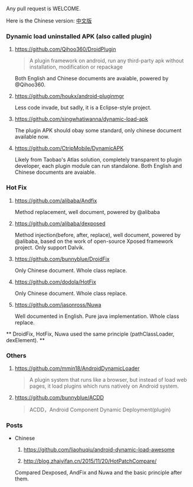 Any pull request is WELCOME.

Here is the Chinese version: [中文版](https://github.com/liaohuqiu/android-dynamic-load-awesome/blob/master/README-cn.md)

### Dynamic load uninstalled APK (also called plugin)

1.  https://github.com/Qihoo360/DroidPlugin

    >   A plugin framework on android, run any third-party apk without installation, modification or repackage

    Both English and Chinese documents are avaiable, powered by @Qihoo360.

1.  https://github.com/houkx/android-pluginmgr

    Less code invade, but sadly, it is a Eclipse-style project.

1.  https://github.com/singwhatiwanna/dynamic-load-apk

    The plugin APK should obay some standard, only chinese document available now.

1.  https://github.com/CtripMobile/DynamicAPK

    Likely from Taobao's Atlas solution, completely transparent to plugin developer, each plugin module can run standalone. Both English and Chinese documents are avaiable.

### Hot Fix

1.  https://github.com/alibaba/Andfix

    Method replacement, well document, powered by @alibaba

1.  https://github.com/alibaba/dexposed

    Method injection(before, after, replace), well document, powered by @alibaba, based on the work of open-source Xposed framework project. Only support Dalvik.

1.  https://github.com/bunnyblue/DroidFix

    Only Chinese document. Whole class replace.

1.  https://github.com/dodola/HotFix

    Only Chinese document. Whole class replace.

1.  https://github.com/jasonross/Nuwa

    Well documented in English. Pure java implementation. Whole class replace.

** DroidFix, HotFix, Nuwa used the same principle (pathClassLoader, dexElement). **

### Others

1.  https://github.com/mmin18/AndroidDynamicLoader

    >   A plugin system that runs like a browser, but instead of load web pages, it load plugins which runs natively on Android system.


1.  https://github.com/bunnyblue/ACDD

    >   ACDD，Android Component Dynamic Deployment(plugin)

### Posts

*   Chinese

    1. https://github.com/liaohuqiu/android-dynamic-load-awesome

    1. http://blog.zhaiyifan.cn/2015/11/20/HotPatchCompare/

      Compared Dexposed, AndFix and Nuwa and the basic principle after them.
